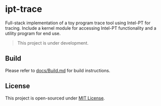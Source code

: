 # ipt-trace

Full-stack implementation of a toy program trace tool using Intel-PT for tracing. Include a kernel module for accessing Intel-PT functionality and a utility program for end use.

> This project is under development.

## Build

Please refer to [docs/Build.md](docs/Build.md) for build instructions.

## License

This project is open-sourced under [MIT License](./LICENSE).

